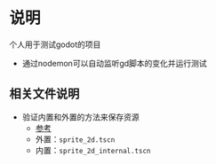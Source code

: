 # 说明

个人用于测试godot的项目

* 通过nodemon可以自动监听gd脚本的变化并运行测试

## 相关文件说明

* 验证内置和外置的方法来保存资源
  * [参考](https://docs.godotengine.org/zh-cn/4.x/tutorials/scripting/resources.html#external-vs-built-in)
  * 外置：`sprite_2d.tscn`
  * 内置：`sprite_2d_internal.tscn`
